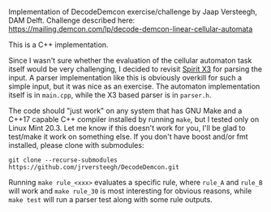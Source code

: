 Implementation of DecodeDemcon exercise/challenge by Jaap Versteegh, DAM Delft.
Challenge described here:
https://mailing.demcon.com/lp/decode-demcon-linear-cellular-automata

This is a C++ implementation.

Since I wasn't sure whether the evaluation of the cellular automaton task itself
would be very challenging, I decided to revisit
[Spirit X3](https://www.boost.org/doc/libs/develop/libs/spirit/doc/x3/html/index.html)
for parsing the input. A parser implementation like this is obviously overkill for such
a simple input, but it was nice as an exercise.
The automaton implementation itself is in `main.cpp`, while the X3 based parser is
in `parser.h`.

The code should "just work" on any system that has GNU Make and a C++17 capable
C++ compiler installed by running `make`, but I tested only on Linux Mint 20.3.
Let me know if this doesn't work for you, I'll be glad to test/make it work
on something else.
If you don't have boost and/or fmt installed, please clone with submodules:

`git clone --recurse-submodules https://github.com/jrversteegh/DecodeDemcon.git`

Running `make rule_<xxx>` evaluates a specific rule, where `rule_A` and `rule_B` will
work and `make rule_30` is most interesting for obvious reasons, while `make test`
will run a parser test along with some rule outputs.
